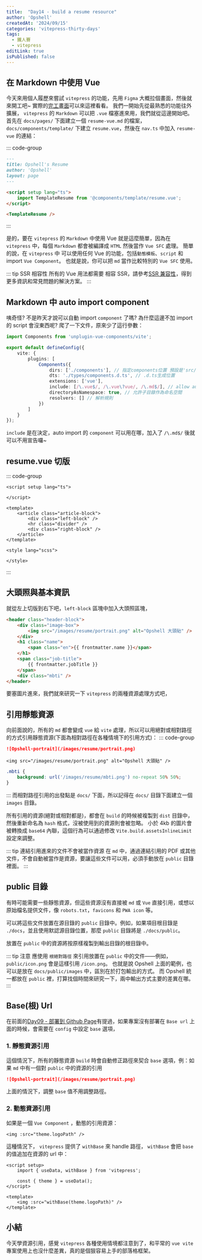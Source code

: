 ```yaml
---
title:  "Day14 - build a resume resource"
author: 'Opshell'
createdAt: '2024/09/15'
categories: 'vitepress-thirty-days'
tags:
  - 鐵人賽
  - vitepress
editLink: true
isPublished: false
---
```


## 在 Markdown 中使用 Vue
今天來用個人履歷來嘗試 `vitepress` 的功能，先用 `Figma` 大概拉個畫面，然後就來開工吧~
實際的[完工畫面](https://opshell.github.io/resume-layout.html)可以來這裡看看。
我們一開始先從最熟悉的功能往外擴展， `vitepress` 的 `Markdown` 可以把 `.vue` 檔塞進來用，我們就從這邊開始吧。
首先在 `docs/pages/` 下面建立一個 `resume-vue.md` 的檔案，`docs/components/template/` 下建立 `resume.vue`，然後在 `nav.ts` 中加入 `resume-vue` 的連結：

::: code-group
```md [resume-vue.md]
---
title: Opshell's Resume
author: 'Opshell'
layout: page
---

<script setup lang="ts">
    import TemplateResume from '@components/template/resume.vue';
</script>

<TemplateResume />
```
:::

是的，要在 `vitepress` 的 `Markdown` 中使用 Vue 就是這麼簡單，因為在 `vitepress` 中，每個 `Markdown` 都會被編譯成 `HTML` 然後當作 `Vue SFC` 處理。
簡單的說，在 `vitepress` 中 可以使用任何 Vue 的功能，包括`動態模板`、`script` 和 import `Vue Component`。
也就是說，你可以把 `md` 當作比較特別的 `Vue SFC` 使用。

::: tip SSR 相容性
所有的 Vue 用法都需要 相容 SSR，請參考[SSR 兼容性](https://vitepress.dev/zh/guide/ssr-compat)，得到更多資訊和常見問題的解決方案。
:::

## Markdown 中 auto import component
咦奇怪? 不是昨天才說可以自動 import `component` 了嗎? 為什麼這邊不加 import 的 script 會沒東西呢?
爬了一下文件，原來少了這行參數：
```ts
import Components from 'unplugin-vue-components/vite';

export default defineConfig({
    vite: {
        plugins: [
            Components({
                dirs: ['./components'], // 指定components位置 預設是'src/components'
                dts: './types/components.d.ts', // .d.ts生成位置
                extensions: ['vue'],
                include: [/\.vue$/, /\.vue\?vue/, /\.md$/], // allow auto import and register components used in markdown // [!code ++]
                directoryAsNamespace: true, // 允許子目錄作為命名空間
                resolvers: [] // 解析規則
            })
        ]
    }
});
```
`include` 是在決定，auto import 的 `component` 可以用在哪，加入了 `/\.md$/` 後就可以不用宣告囉~

## resume.vue 切版
::: code-group
```vue [resume.vue]
<script setup lang="ts">

</script>

<template>
    <article class="article-block">
        <div class="left-block" />
        <hr class="divider" />
        <div class="right-block" />
    </article>
</template>

<style lang="scss">

</style>
```
:::

## 大頭照與基本資訊
就從左上切版到右下吧，`left-block` 區塊中加入大頭照區塊，
```html
<header class="header-block">
    <div class="image-box">
        <img src="/images/resume/portrait.png" alt="Opshell 大頭貼" />
    </div>
    <h1 class="name">
        <span class="en">{{ frontmatter.name }}</span>
    </h1>
    <span class="job-title">
        {{ frontmatter.jobTitle }}
    </span>
    <div class="mbti" />
</header>
```
要塞圖片進來，我們就來研究一下 `vitepress` 的兩種資源處理方式吧，

## 引用靜態資源
向前面說的，所有的 `md` 都會變成 `vue` 給 `vite` 處理，所以可以用絕對或相對路徑的方式引用靜態資源(下面為相對路徑在各種情境下的引用方式)：
::: code-group
```md [markdown 引用]
![Opshell-portrait](/images/resume/portrait.png)
```

```vue [vue 引用]
<img src="/images/resume/portrait.png" alt="Opshell 大頭貼" />
```

```css [css 引用]
.mbti {
    background: url('/images/resume/mbti.png') no-repeat 50% 50%;
}
```
:::
而相對路徑引用的出發點是 `docs/` 下面，所以記得在 `docs/` 目錄下面建立一個 `images` 目錄。

所有引用的資源(絕對或相對都是)，都會在 `build` 的時候被複製到 `dist` 目錄中，然後重新命名為 `hash` 格式，沒被使用到的資源則會被忽略。
小於 4kb 的圖片會被轉換成 `base64` 內聯，這個行為可以通過修改 `Vite.build.assetsInlineLimit` 設定來調整。

::: tip 連結引用進來的文件不會被當作資源
在 `md` 中，通過連結引用的 PDF 或其他文件，不會自動被當作是資源，要讓這些文件可以用，必須手動放在 `public` 目錄裡面。
:::

## public 目錄
有時可能需要一些靜態資源，但這些資源沒有直接被 `md` 或 `Vue` 直接引用，或想以原始檔名提供文件，像 `robots.txt`，`favicons` 和 `PWA icon` 等。

可以將這些文件放置在源目錄的 `public` 目錄中。例如，如果項目根目錄是 `./docs`，並且使用默認源目錄位置，那麼 `public` 目錄將是 `./docs/public`。

放置在 `public` 中的資源將按原樣複製到輸出目錄的根目錄中。

::: tip 注意
應使用 `根絕對路徑` 來引用放置在 `public` 中的文件——例如，`public/icon.png` 會是這樣引用 `/icon.png`。
也就是說 Opshell 上面的範例，也可以是放在 `docs/public/images` 中，區別在於打包輸出的方式。
而 Opshell 統一都放在 `public` 裡，打算找個時間來研究一下，兩中輸出方式主要的差異在哪。
:::

## Base(根) Url
在前面的[Day09 - 部署到 Github Page]()有提過，如果專案沒有部署在 `Base url` 上面的時候，會需要在 `config` 中設定 `base` 選項，

### 1. 靜態資源引用
這個情況下，所有的靜態資源 `build` 時會自動修正路徑來契合 `base` 選項，例：如果 `md` 中有一個對 `public` 中的資源的引用
```md
![Opshell-portrait](/images/resume/portrait.png)
```
上面的情況下，調整 `base` 值不用調整路徑。

### 2. 動態資源引用
如果是一個 `Vue Component` ，動態的引用資源：
```vue
<img :src="theme.logoPath" />
```

這種情況下， `vitepress` 提供了 `withBase` 來 handle 路徑， `withBase` 會把 `base` 的值追加在資源的 url 中：
```vue
<script setup>
    import { useData, withBase } from 'vitepress';

    const { theme } = useData();
</script>

<template>
    <img :src="withBase(theme.logoPath)" />
</template>
```

## 小結
今天學資源引用，感覺 `vitepress` 各種使用情境都注意到了，和平常的 `vue vite` 專案使用上也沒什麼差異，真的是個狠容易上手的部落格框架。

